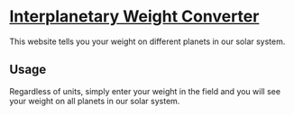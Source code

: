 # [Interplanetary Weight Converter](https://lemirq.github.io/interplanetary-weight-converter)

This website tells you your weight on different planets in our solar system.

## Usage

Regardless of units, simply enter your weight in the field and you will see your weight on all planets in our solar system.

